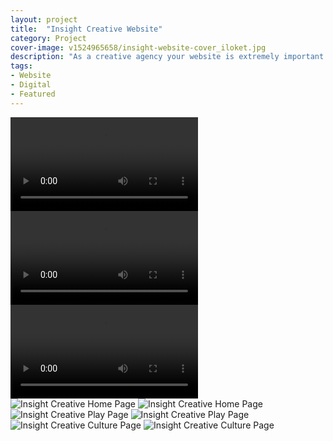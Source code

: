 ```yaml
---
layout: project
title:  "Insight Creative Website"
category: Project
cover-image: v1524965658/insight-website-cover_iloket.jpg
description: "As a creative agency your website is extremely important since a lot of your potential clients will first experience your work through your website. As a developer at Insight Creative I knew that we needed to update our website to better showcase our work and help us stand out from other agencies in the Green Bay area. Aside from the aesthetic and interactive upgrades to the site, I put a huge emphasis on performance, managing to bring the old homepage from 16 seconds to fully load down to less than 3 seconds."
tags:
- Website
- Digital
- Featured
---
```




<div class="grid-2_full fade-me">
  <video class="website-video box-shadow-light" autoplay loop>
    <source src="http://res.cloudinary.com/iambramer/video/upload/f_auto,q_auto:best/v1524609387/home_kyatcx.mp4" type="video/mp4">
  </video>
</div>

<div class="grid-2_full fade-me">
  <video class="website-video box-shadow-light" autoplay loop>
    <source src="http://res.cloudinary.com/iambramer/video/upload/f_auto,q_auto:best/v1524609384/culture_ctqmfh.mp4" type="video/mp4">
  </video>
</div>

<div class="grid-2_full fade-me">
  <video class="website-video box-shadow-light" autoplay loop>
    <source src="http://res.cloudinary.com/iambramer/video/upload/f_auto,q_auto:best/v1524609381/blog_meqffl.mp4" type="video/mp4">
  </video>
</div>

<div class="grid-2_full box-shadow-light fade-me">
  <img class="lazyload" alt="Insight Creative Home Page"
  src="https://res.cloudinary.com/iambramer/image/upload/e_blur:600,dpr_auto,f_auto,q_80,w_100/v1524611943/insight-website-home-page_ssnarv.jpg"
  data-srcset="https://res.cloudinary.com/iambramer/image/upload/dpr_auto,f_auto,q_auto,w_1600/v1524611943/insight-website-home-page_ssnarv.jpg 1900w,
  https://res.cloudinary.com/iambramer/image/upload/dpr_auto,f_auto,q_auto,w_1200/v1524611943/insight-website-home-page_ssnarv.jpg 1400w,
  https://res.cloudinary.com/iambramer/image/upload/dpr_auto,f_auto,q_auto,w_800/v1524611943/insight-website-home-page_ssnarv.jpg 1000w,
  https://res.cloudinary.com/iambramer/image/upload/dpr_auto,f_auto,q_auto,w_400/v1524611943/insight-website-home-page_ssnarv.jpg 400w">
    <noscript>
    <img alt="Insight Creative Home Page"
      src="https://res.cloudinary.com/iambramer/image/upload/dpr_auto,f_auto,q_auto,w_1600/v1524611943/insight-website-home-page_ssnarv.jpg"
      srcset="https://res.cloudinary.com/iambramer/image/upload/dpr_auto,f_auto,q_auto,w_1600/v1524611943/insight-website-home-page_ssnarv.jpg 1900w,
      https://res.cloudinary.com/iambramer/image/upload/dpr_auto,f_auto,q_auto,w_1200/v1524611943/insight-website-home-page_ssnarv.jpg 1400w,
      https://res.cloudinary.com/iambramer/image/upload/dpr_auto,f_auto,q_auto,w_800/v1524611943/insight-website-home-page_ssnarv.jpg 1000w,
      https://res.cloudinary.com/iambramer/image/upload/dpr_auto,f_auto,q_auto,w_400/v1524611943/insight-website-home-page_ssnarv.jpg 400w">
    </noscript>
</div>

<div class="grid-2_full box-shadow-light fade-me">
  <img class="lazyload" alt="Insight Creative Play Page"
  src="https://res.cloudinary.com/iambramer/image/upload/e_blur:600,dpr_auto,f_auto,q_80,w_100/v1524612730/insight-website-play-page_ifxdpz.jpg"
  data-srcset="https://res.cloudinary.com/iambramer/image/upload/dpr_auto,f_auto,q_auto,w_1600/v1524612730/insight-website-play-page_ifxdpz.jpg 1900w,
  https://res.cloudinary.com/iambramer/image/upload/dpr_auto,f_auto,q_auto,w_1200/v1524612730/insight-website-play-page_ifxdpz.jpg 1400w,
  https://res.cloudinary.com/iambramer/image/upload/dpr_auto,f_auto,q_auto,w_800/v1524612730/insight-website-play-page_ifxdpz.jpg 1000w,
  https://res.cloudinary.com/iambramer/image/upload/dpr_auto,f_auto,q_auto,w_400/v1524612730/insight-website-play-page_ifxdpz.jpg 400w">
    <noscript>
    <img alt="Insight Creative Play Page"
      src="https://res.cloudinary.com/iambramer/image/upload/dpr_auto,f_auto,q_auto,w_1600/v1524612730/insight-website-play-page_ifxdpz.jpg"
      srcset="https://res.cloudinary.com/iambramer/image/upload/dpr_auto,f_auto,q_auto,w_1600/v1524612730/insight-website-play-page_ifxdpz.jpg 1900w,
      https://res.cloudinary.com/iambramer/image/upload/dpr_auto,f_auto,q_auto,w_1200/v1524612730/insight-website-play-page_ifxdpz.jpg 1400w,
      https://res.cloudinary.com/iambramer/image/upload/dpr_auto,f_auto,q_auto,w_800/v1524612730/insight-website-play-page_ifxdpz.jpg 1000w,
      https://res.cloudinary.com/iambramer/image/upload/dpr_auto,f_auto,q_auto,w_400/v1524612730/insight-website-play-page_ifxdpz.jpg 400w">
    </noscript>
</div>

<div class="grid-2_full box-shadow-light fade-me">
  <img class="lazyload" alt="Insight Creative Culture Page"
  src="https://res.cloudinary.com/iambramer/image/upload/e_blur:600,dpr_auto,f_auto,q_80,w_100/v1524612385/insight-website-culture_vi6ozk.jpg"
  data-srcset="https://res.cloudinary.com/iambramer/image/upload/dpr_auto,f_auto,q_auto,w_1600/v1524612385/insight-website-culture_vi6ozk.jpg 1900w,
  https://res.cloudinary.com/iambramer/image/upload/dpr_auto,f_auto,q_auto,w_1200/v1524612385/insight-website-culture_vi6ozk.jpg 1400w,
  https://res.cloudinary.com/iambramer/image/upload/dpr_auto,f_auto,q_auto,w_800/v1524612385/insight-website-culture_vi6ozk.jpg 1000w,
  https://res.cloudinary.com/iambramer/image/upload/dpr_auto,f_auto,q_auto,w_400/v1524612385/insight-website-culture_vi6ozk.jpg 400w">
    <noscript>
    <img alt="Insight Creative Culture Page"
      src="https://res.cloudinary.com/iambramer/image/upload/dpr_auto,f_auto,q_auto,w_1600/v1524612385/insight-website-culture_vi6ozk.jpg"
      srcset="https://res.cloudinary.com/iambramer/image/upload/dpr_auto,f_auto,q_auto,w_1600/v1524612385/insight-website-culture_vi6ozk.jpg 1900w,
      https://res.cloudinary.com/iambramer/image/upload/dpr_auto,f_auto,q_auto,w_1200/v1524612385/insight-website-culture_vi6ozk.jpg 1400w,
      https://res.cloudinary.com/iambramer/image/upload/dpr_auto,f_auto,q_auto,w_800/v1524612385/insight-website-culture_vi6ozk.jpg 1000w,
      https://res.cloudinary.com/iambramer/image/upload/dpr_auto,f_auto,q_auto,w_400/v1524612385/insight-website-culture_vi6ozk.jpg 400w">
    </noscript>
</div>

